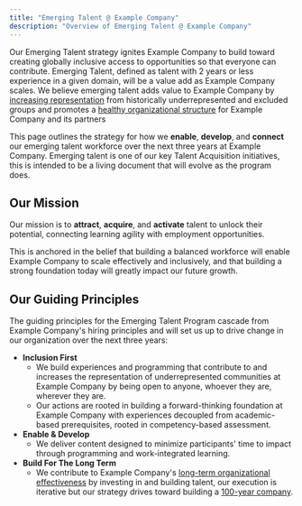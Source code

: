 ```yaml
---
title: "Emerging Talent @ Example Company"
description: "Overview of Emerging Talent @ Example Company"
---
```


Our Emerging Talent strategy ignites Example Company to build toward creating globally inclusive access to opportunities so that everyone can contribute. Emerging Talent, defined as talent with 2 years or less experience in a given domain, will be a value add as Example Company scales. We believe emerging talent adds value to Example Company by [increasing representation](https://joinhandshake.com/blog/employers/diversity-and-inclusion-7-essential-early-talent-recruiting-strategies/) from historically underrepresented and excluded groups and promotes a [healthy organizational structure](https://journals.sagepub.com/doi/10.1177/0146167219842867) for Example Company and its partners

This page outlines the strategy for how we **enable**, **develop**, and **connect** our emerging talent workforce over the next three years at Example Company. Emerging talent is one of our key Talent Acquisition initiatives, this is intended to be a living document that will evolve as the program does.

## Our Mission

Our mission is to **attract**, **acquire**, and **activate** talent to unlock their potential, connecting learning agility with employment opportunities.

This is anchored in the belief that building a balanced workforce will enable Example Company to scale effectively and inclusively, and that building a strong foundation today will greatly impact our future growth.

## Our Guiding Principles

The guiding principles for the Emerging Talent Program cascade from Example Company's hiring principles and will set us up to drive change in our organization over the next three years:

- **Inclusion First**
  - We build experiences and programming that contribute to and increases the representation of underrepresented communities at Example Company by being open to anyone, whoever they are, wherever they are.
  - Our actions are rooted in building a forward-thinking foundation at Example Company with experiences decoupled from academic-based prerequisites, rooted in competency-based assessment.
- **Enable & Develop**
  - We deliver content designed to minimize participants' time to impact through programming and work-integrated learning.
- **Build For The Long Term**
  - We contribute to Example Company's [long-term organizational effectiveness](https://dorieclark.com/longgame/) by investing in and building talent, our execution is iterative but our strategy drives toward building a [100-year company](https://bigthink.com/articles/how-to-build-the-100-year-company/).
